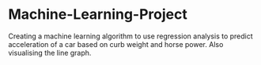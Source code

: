 # Machine-Learning-Project
Creating a machine learning algorithm to use regression analysis to predict acceleration of a car based on curb weight and horse power. Also visualising the line graph.


